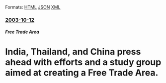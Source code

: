 
Formats: [HTML](/news/2003/10/12/india-thailand-and-china-press-ahead-with-efforts-and-a-study-group-aimed-at-creating-a-free-trade-area.html)  [JSON](/news/2003/10/12/india-thailand-and-china-press-ahead-with-efforts-and-a-study-group-aimed-at-creating-a-free-trade-area.json)  [XML](/news/2003/10/12/india-thailand-and-china-press-ahead-with-efforts-and-a-study-group-aimed-at-creating-a-free-trade-area.xml)  

### [2003-10-12](/news/2003/10/12/index.md)

##### Free Trade Area
#  India, Thailand, and China press ahead with efforts and a study group aimed at creating a Free Trade Area.



